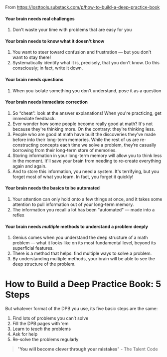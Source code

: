 From https://losttools.substack.com/p/how-to-build-a-deep-practice-book
#### **Your brain needs real challenges**
1. Don't waste your time with problems that are easy for you
#### **Your brain needs to know what it doesn't know**
1. You want to steer toward confusion and frustration — but you don't want to stay there!
2. Systematically identify what it is, precisely, that you don't know. Do this consciously; in fact, write it down.
#### **Your brain needs questions**
1. When you isolate something you don't understand, pose it as a question
#### **Your brain needs immediate correction**
1. So “cheat”: look at the answer explanations! When you're practicing, get immediate feedback.
2. Ever wonder how some people become really good at math? It's not because they're thinking more. On the contrary: they're thinking less.
3. People who are good at math have built the discoveries they’ve made before into their long-term memories. While the rest of us are re-constructing concepts each time we solve a problem, they’re casually borrowing from their long-term store of memories.
4. Storing information in your long-term memory will allow you to think less in the moment. It'll save your brain from needing to re-create everything again and again.
5. And to store this information, you need a system. It's terrifying, but you forget most of what you learn. In fact, you forget it quickly!
#### **Your brain needs the basics to be automated**
1. Your attention can only hold onto a few things at once, and it takes some attention to pull information out of your long-term memory.
2. The information you recall a lot has been "automated" — made into a reflex
#### **Your brain needs** _**multiple**_ **methods to understand a problem deeply**
1. Genius comes when you understand the deep structure of a math problem — what it looks like on its most fundamental level, beyond its superficial features.
2. There is a method that helps: find multiple ways to solve a problem.
3. By understanding multiple methods, your brain will be able to see the deep structure of the problem.
# **How to Build a Deep Practice Book: 5 Steps**
But whatever format of the DPB you use, its five basic steps are the same:

1. Find lots of problems you can’t solve
2. Fill the DPB pages with ‘em
3. Learn to _teach_ the problems
4. Ask for help
5. Re-solve the problems regularly

> "**You will become clever through your mistakes**"
> 									- The Talent Code


